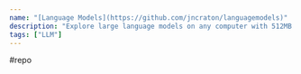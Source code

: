 ```yaml
---
name: "[Language Models](https://github.com/jncraton/languagemodels)"
description: "Explore large language models on any computer with 512MB of RAM"
tags: ["LLM"]
---
```

#repo